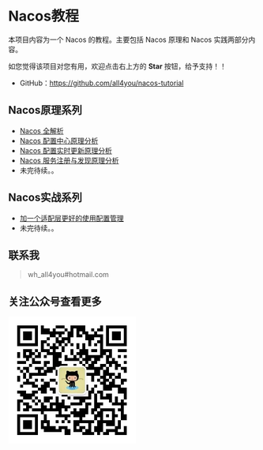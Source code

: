 # Nacos教程

本项目内容为一个 Nacos 的教程。主要包括 Nacos 原理和 Nacos 实践两部分内容。

如您觉得该项目对您有用，欢迎点击右上方的 **Star** 按钮，给予支持！！

- GitHub：<https://github.com/all4you/nacos-tutorial>



## Nacos原理系列

- [Nacos 全解析](nacos-overview/nacos-overview.md)
- [Nacos 配置中心原理分析](nacos-config-center/nacos-config-center.md)
- [Nacos 配置实时更新原理分析](nacos-config-realtime-update/nacos-config-realtime-update.md)
- [Nacos 服务注册与发现原理分析](nacos-naming-glance/nacos-naming-glance.md)
- 未完待续。。



## Nacos实战系列

- [加一个适配层更好的使用配置管理](nacos-config-adapter/nacos-config-adapter.md)
- 未完待续。。



## 联系我

> wh_all4you#hotmail.com



## 关注公众号查看更多

![logo](logo.jpg)